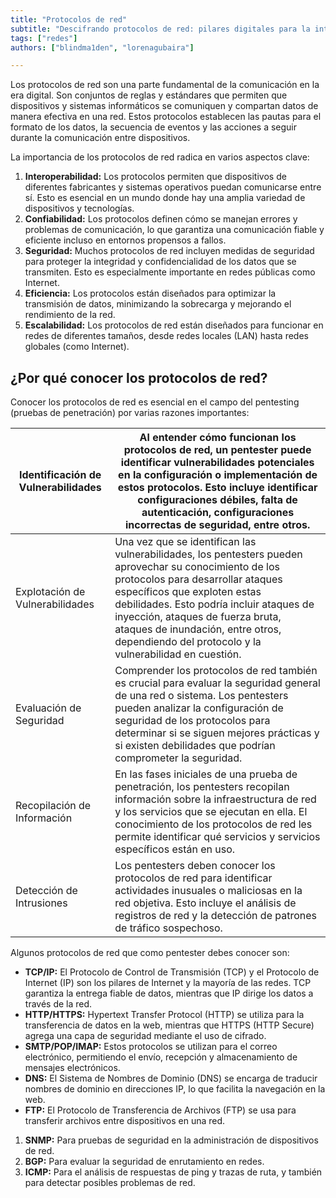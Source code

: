 ```yaml
---
title: "Protocolos de red"
subtitle: "Descifrando protocolos de red: pilares digitales para la interoperabilidad, confiabilidad, seguridad, eficiencia y escalabilidad en Pentesting"
tags: ["redes"]
authors: ["blindma1den", "lorenagubaira"]

---
```



Los protocolos de red son una parte fundamental de la comunicación en la era digital. Son conjuntos de reglas y estándares que permiten que dispositivos y sistemas informáticos se comuniquen y compartan datos de manera efectiva en una red. Estos protocolos establecen las pautas para el formato de los datos, la secuencia de eventos y las acciones a seguir durante la comunicación entre dispositivos.

La importancia de los protocolos de red radica en varios aspectos clave:

1. **Interoperabilidad:** Los protocolos permiten que dispositivos de diferentes fabricantes y sistemas operativos puedan comunicarse entre sí. Esto es esencial en un mundo donde hay una amplia variedad de dispositivos y tecnologías.
2. **Confiabilidad:** Los protocolos definen cómo se manejan errores y problemas de comunicación, lo que garantiza una comunicación fiable y eficiente incluso en entornos propensos a fallos.
3. **Seguridad:** Muchos protocolos de red incluyen medidas de seguridad para proteger la integridad y confidencialidad de los datos que se transmiten. Esto es especialmente importante en redes públicas como Internet.
4. **Eficiencia:** Los protocolos están diseñados para optimizar la transmisión de datos, minimizando la sobrecarga y mejorando el rendimiento de la red.
5. **Escalabilidad:** Los protocolos de red están diseñados para funcionar en redes de diferentes tamaños, desde redes locales (LAN) hasta redes globales (como Internet).

## ¿Por qué conocer los protocolos de red?

Conocer los protocolos de red es esencial en el campo del pentesting (pruebas de penetración) por varias razones importantes:

| Identificación de Vulnerabilidades |  Al entender cómo funcionan los protocolos de red, un pentester puede identificar vulnerabilidades potenciales en la configuración o implementación de estos protocolos. Esto incluye identificar configuraciones débiles, falta de autenticación, configuraciones incorrectas de seguridad, entre otros. |
| --- | --- |
| Explotación de Vulnerabilidades | Una vez que se identifican las vulnerabilidades, los pentesters pueden aprovechar su conocimiento de los protocolos para desarrollar ataques específicos que exploten estas debilidades. Esto podría incluir ataques de inyección, ataques de fuerza bruta, ataques de inundación, entre otros, dependiendo del protocolo y la vulnerabilidad en cuestión. |
| Evaluación de Seguridad | Comprender los protocolos de red también es crucial para evaluar la seguridad general de una red o sistema. Los pentesters pueden analizar la configuración de seguridad de los protocolos para determinar si se siguen mejores prácticas y si existen debilidades que podrían comprometer la seguridad. |
| Recopilación de Información | En las fases iniciales de una prueba de penetración, los pentesters recopilan información sobre la infraestructura de red y los servicios que se ejecutan en ella. El conocimiento de los protocolos de red les permite identificar qué servicios y servicios específicos están en uso. |
| Detección de Intrusiones | Los pentesters deben conocer los protocolos de red para identificar actividades inusuales o maliciosas en la red objetiva. Esto incluye el análisis de registros de red y la detección de patrones de tráfico sospechoso. |

Algunos protocolos de red que como pentester debes conocer son:

- **TCP/IP:** El Protocolo de Control de Transmisión (TCP) y el Protocolo de Internet (IP) son los pilares de Internet y la mayoría de las redes. TCP garantiza la entrega fiable de datos, mientras que IP dirige los datos a través de la red.
- **HTTP/HTTPS:** Hypertext Transfer Protocol (HTTP) se utiliza para la transferencia de datos en la web, mientras que HTTPS (HTTP Secure) agrega una capa de seguridad mediante el uso de cifrado.
- **SMTP/POP/IMAP:** Estos protocolos se utilizan para el correo electrónico, permitiendo el envío, recepción y almacenamiento de mensajes electrónicos.
- **DNS:** El Sistema de Nombres de Dominio (DNS) se encarga de traducir nombres de dominio en direcciones IP, lo que facilita la navegación en la web.
- **FTP:** El Protocolo de Transferencia de Archivos (FTP) se usa para transferir archivos entre dispositivos en una red.

1. **SNMP:** Para pruebas de seguridad en la administración de dispositivos de red.
2. **BGP:** Para evaluar la seguridad de enrutamiento en redes.
3. **ICMP:** Para el análisis de respuestas de ping y trazas de ruta, y también para detectar posibles problemas de red.